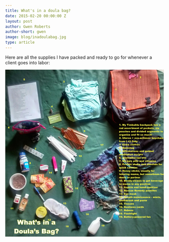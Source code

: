 ```yaml
---
title: What's in a doula bag?
date: 2015-02-20 00:00:00 Z
layout: post
author: Gwen Roberts
author-short: gwen
image: blog/inadoulabag.jpg
type: article
---
```


Here are all the supplies I have packed and ready to go for whenever a client goes into labor: 

<p><img class="small-12 columns" src="/images/blog/inadoulabag.jpg"></p>
&nbsp;
